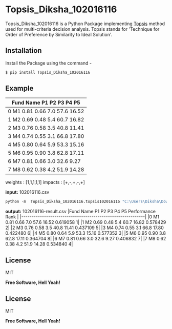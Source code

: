 # Topsis_Diksha_102016116
Topsis_Diksha_102016116 is a Python Package implementing [Topsis](https://www.sciencedirect.com/science/article/pii/S277266222100014X#:~:text=TOPSIS%20is%20based%20on%20the,distances%20from%20the%20ideal%20solutions.) method used for multi-criteria decision analysis.
Topsis stands for 'Technique for Order of Preference by Similarity to Ideal Solution'.

## Installation
Install the Package using the command - 
```s
$ pip install Topsis_Diksha_102016116
```
## Example
|Fund Name    P1    P2   P3    P4     P5  |
|-----------------------------------------|
|0        M1  0.81  0.66  7.0  57.6  16.52|    
|1        M2  0.69  0.48  5.4  60.7  16.82|     
|2        M3  0.76  0.58  3.5  40.8  11.41|     
|3        M4  0.74  0.55  3.1  66.8  17.80|    
|4        M5  0.80  0.64  5.9  53.3  15.16|    
|5        M6  0.95  0.90  3.8  62.8  17.11|    
|6        M7  0.81  0.66  3.0  32.6   9.27|    
|7        M8  0.62  0.38  4.2  51.9  14.28|    

weights : [1,1,1,1,1]
impacts : [+,-,+,-,+]

**input:** 102016116.csv
```s
python -m  Topsis_Diksha_102016116.topsis102016116 "C:\Users\Diksha\Downloads\102016116.csv" "1,1,1,1,1" "+,-,+,-,+" "C:\Users\Diksha\Downloads\102016116-result.csv"
```

**output:** 102016116-result.csv
|Fund Name   P1   P2  P3    P4     P5  Performance  Rank     |
|------------------------------------------------------------|
|0        M1  0.81  0.66  7.0  57.6  16.52     0.619058     1|
|1        M2  0.69  0.48  5.4  60.7  16.82     0.578429     2|
|2        M3  0.76  0.58  3.5  40.8  11.41     0.437109     5|
|3        M4  0.74  0.55  3.1  66.8  17.80     0.422480     6|
|4        M5  0.80  0.64  5.9  53.3  15.16     0.577352     3|
|5        M6  0.95  0.90  3.8  62.8  17.11     0.364704     8|
|6        M7  0.81  0.66  3.0  32.6   9.27     0.406832     7|
|7        M8  0.62  0.38  4.2  51.9  14.28     0.534840     4|


## License

MIT

**Free Software, Hell Yeah!**

## License

MIT

**Free Software, Hell Yeah!**